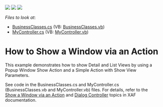 <!-- default badges list -->
![](https://img.shields.io/endpoint?url=https://codecentral.devexpress.com/api/v1/VersionRange/128593518/19.2.6%2B)
[![](https://img.shields.io/badge/Open_in_DevExpress_Support_Center-FF7200?style=flat-square&logo=DevExpress&logoColor=white)](https://supportcenter.devexpress.com/ticket/details/E244)
[![](https://img.shields.io/badge/📖_How_to_use_DevExpress_Examples-e9f6fc?style=flat-square)](https://docs.devexpress.com/GeneralInformation/403183)
<!-- default badges end -->
<!-- default file list -->
*Files to look at*:

* [BusinessClasses.cs](./CS/HowToShowWindowViaAction.Module/BusinessClasses.cs) (VB: [BusinessClasses.vb](./VB/HowToShowWindowViaAction.Module/BusinessClasses.vb))
* [MyController.cs](./CS/HowToShowWindowViaAction.Module/MyController.cs) (VB: [MyController.vb](./VB/HowToShowWindowViaAction.Module/MyController.vb))
<!-- default file list end -->
# How to Show a Window via an Action


<p>This example demonstrates how to show Detail and List Views by using a Popup Window Show Action and a Simple Action with Show View Parameters.</p><p>See code in the BusinessClasses.cs and MyController.cs (BusinessClasses.vb and MyController.vb) files. For details, refer to the <a href="http://documentation.devexpress.com/#Xaf/CustomDocument2803">Show a Window via an Action</a> and <a href="http://documentation.devexpress.com/#Xaf/CustomDocument2805">Dialog Controller</a> topics in XAF documentation.</p>

<br/>


